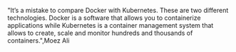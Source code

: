 "It’s a mistake to compare Docker with Kubernetes. 
These are two different technologies.
Docker is a software that allows you to containerize applications while Kubernetes is a container management system that allows to create, scale and monitor hundreds and thousands of containers.",Moez Ali

